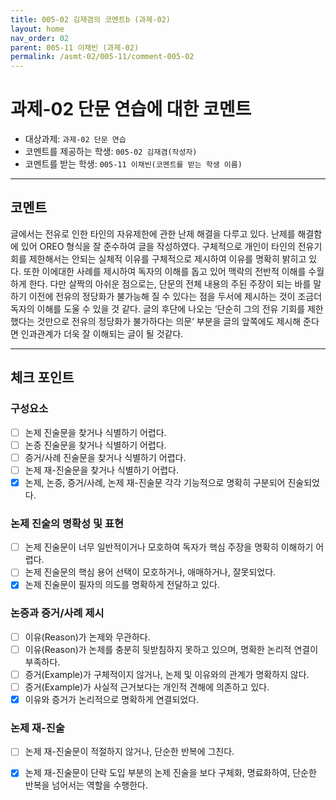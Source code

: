 ```yaml
---
title: 005-02 김재겸의 코멘트b (과제-02) 
layout: home
nav_order: 02
parent: 005-11 이채빈 (과제-02)
permalink: /asmt-02/005-11/comment-005-02
---
```


# 과제-02 단문 연습에 대한 코멘트

- 대상과제: `과제-02 단문 연습`
- 코멘트를 제공하는 학생: `005-02 김재겸(작성자)` 
- 코멘트를 받는 학생: `005-11 이채빈(코멘트를 받는 학생 이름)` 

---

## 코멘트

글에서는 전유로 인한 타인의 자유제한에 관한 난제 해결을 다루고 있다. 난제를 해결함에 있어 OREO 형식을 잘 준수하여 글을 작성하였다. 구체적으로 개인이 타인의 전유기회를 제한해서는 안되는 실체적 이유를 구체적으로 제시하여 이유를 명확히 밝히고 있다. 또한 이에대한 사례를 제시하여 독자의 이해를 돕고 있어 맥락의 전반적 이해를 수월하게 한다. 다만 살짝의 아쉬운 점으로는, 단문의 전체 내용의 주된 주장이 되는 바를 말하기 이전에 전유의 정당화가 불가능해 질 수 있다는 점을 두서에 제시하는 것이 조금더 독자의 이해를 도울 수 있을 것 같다. 글의 후단에 나오는 ‘단순히 그의 전유 기회를 제한했다는 것만으로 전유의 정당화가 불가하다는 의문’ 부분을 글의 앞쪽에도 제시해 준다면 인과관계가 더욱 잘 이해되는 글이 될 것같다.

---

## 체크 포인트

### **구성요소**
- [ ] 논제 진술문을 찾거나 식별하기 어렵다.
- [ ] 논증 진술문을 찾거나 식별하기 어렵다.
- [ ] 증거/사례 진술문을 찾거나 식별하기 어렵다.
- [ ] 논제 재-진술문을 찾거나 식별하기 어렵다.
- [x] 논제, 논증, 증거/사례, 논제 재-진술문 각각 기능적으로 명확히 구분되어 진술되었다.

### **논제 진술의 명확성 및 표현**  
- [ ] 논제 진술문이 너무 일반적이거나 모호하여 독자가 핵심 주장을 명확히 이해하기 어렵다.  
- [ ] 논제 진술문의 핵심 용어 선택이 모호하거나, 애매하거나, 잘못되었다.  
- [x] 논제 진술문이 필자의 의도를 명확하게 전달하고 있다.  

### **논증과 증거/사례 제시**  
- [ ] 이유(Reason)가 논제와 무관하다.
- [ ] 이유(Reason)가 논제를 충분히 뒷받침하지 못하고 있으며, 명확한 논리적 연결이 부족하다.  
- [ ] 증거(Example)가 구체적이지 않거나, 논제 및 이유와의 관계가 명확하지 않다. 
- [ ] 증거(Example)가 사실적 근거보다는 개인적 견해에 의존하고 있다.  
- [x] 이유와 증거가 논리적으로 명확하게 연결되었다.  

### **논제 재-진술**  
- [ ] 논제 재-진술문이 적절하지 않거나, 단순한 반복에 그친다.   
- [x] 논제 재-진술문이 단락 도입 부분의 논제 진술을 보다 구체화, 명료화하여, 단순한 반복을 넘어서는 역할을 수행한다.  

